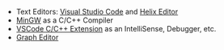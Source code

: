 - Text Editors: [Visual Studio Code](https://code.visualstudio.com) and [Helix Editor](https://helix-editor.com)
- [MinGW](https://www.mingw-w64.org/downloads/#mingw-builds) as a C/C++ Compiler
- [VSCode C/C++ Extension](https://marketplace.visualstudio.com/items?itemName=ms-vscode.cpptools) as an IntelliSense, Debugger, etc.
- [Graph Editor](https://csacademy.com/app/graph_editor)
